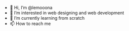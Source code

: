 - 👋 Hi, I’m @lemooona
- 👀 I’m interested in web designing and web development
- 🌱 I’m currently learning from scratch
- 📫 How to reach me

<!---
lemooona/lemooona is a ✨ special ✨ repository because its `README.md` (this file) appears on your GitHub profile.
You can click the Preview link to take a look at your changes.
--->
